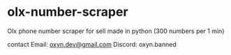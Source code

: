 # olx-number-scraper
Olx phone number scraper for sell made in python (300 numbers per 1 min)


contact Email: oxyn.dev@gmail.com Discord: oxyn.banned
